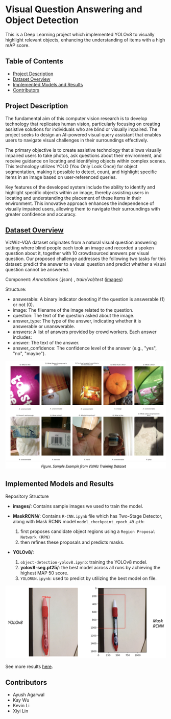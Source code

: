 # Visual Question Answering and Object Detection
This is a Deep Learning project which implemented YOLOv8 to visually highlight relevant objects, enhancing the understanding of items with a high mAP score. 

## Table of Contents
- [Project Description](#project-description)
- [Dataset Overview](#dataset-overview)
- [Implemented Models and Results](#implemented-models-and-results)
- [Contributors](#contributors)

## Project Description
The fundamental aim of this computer vision research is to develop technology that replicates human vision, particularly focusing on creating assistive solutions for individuals who are blind or visually impaired. The project seeks to design an AI-powered visual query assistant that enables users to navigate visual challenges in their surroundings effectively.

The primary objective is to create assistive technology that allows visually impaired users to take photos, ask questions about their environment, and receive guidance on locating and identifying objects within complex scenes. This technology utilizes YOLO (You Only Look Once) for object segmentation, making it possible to detect, count, and highlight specific items in an image based on user-referenced queries.

Key features of the developed system include the ability to identify and highlight specific objects within an image, thereby assisting users in locating and understanding the placement of these items in their environment. This innovative approach enhances the independence of visually impaired users, allowing them to navigate their surroundings with greater confidence and accuracy.

## [Dataset Overview](https://www.kaggle.com/datasets/nqa112/vizwiz-2023-edition/data)
VizWiz-VQA dataset originates from a natural visual question answering setting where blind people each took an image and recorded a spoken question about it, together with 10 crowdsourced answers per visual question. Our proposed challenge addresses the following two tasks for this dataset: predict the answer to a visual question and predict whether a visual question cannot be answered.

Component:  *Annotations* (.json) , *train/val/test* ([images](/images))

Structure:
- answerable: A binary indicator denoting if the question is answerable (1) or not (0).
- image: The filename of the image related to the question.
- question: The text of the question asked about the image.
- answer_type: The type of the answer, indicating whether it is answerable or unanswerable.
- answers: A list of answers provided by crowd workers. Each answer includes:
- answer: The text of the answer.
- answer_confidence: The confidence level of
the answer (e.g., "yes", "no", "maybe").

![Sample Data](Sample_Data.png)

## Implemented Models and Results
Repository Structure

- **images/**: Contains sample images we used to train the model. 

- **MaskRCNN/**: Contains `R-CNN.ipynb` file which has Two-Stage Detector, along with Mask RCNN model `model_checkpoint_epoch_49.pth`: 
    1. first proposes candidate object regions using a  `Region Proposal Network (RPN)`
    2. then refines these proposals and predicts masks.

- **YOLOv8/**: 
    1. `object-detection-yolov8.ipynb`: training the YOLOv8 model.
    2. **yolov8-seg.pt25/**: the best model across all runs by achieving the highest MAP 50 score.
    3. `YOLORUN.ipynb`: used to predict by utilizing the best model on file.

![Sample Prediction](Sample_prediction.png)

See more results [here](Deep_Learning_Project_Presentation.pdf). 

## Contributors
- Ayush Agarwal
- Kay Wu
- Kevin Li
- Xiyi Lin
